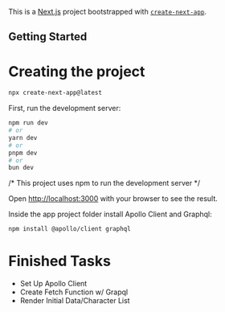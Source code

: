 This is a [Next.js](https://nextjs.org) project bootstrapped with [`create-next-app`](https://nextjs.org/docs/app/api-reference/cli/create-next-app).

## Getting Started

# Creating the project

```bash
npx create-next-app@latest
```

First, run the development server:

```bash
npm run dev
# or
yarn dev
# or
pnpm dev
# or
bun dev
```
/* This project uses npm to run the development server */

Open [http://localhost:3000](http://localhost:3000) with your browser to see the result.

Inside the app project folder install Apollo Client and Graphql:

```bash
npm install @apollo/client graphql
```

# Finished Tasks

- Set Up Apollo Client
- Create Fetch Function w/ Grapql
- Render Initial Data/Character List